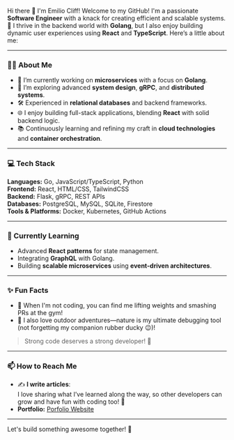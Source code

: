 Hi there 👋 I'm Emilio Cliff! Welcome to my GitHub! I'm a passionate **Software Engineer** with a knack for creating efficient and scalable systems. 🚀 I thrive in the backend world with **Golang**, but I also enjoy building dynamic user experiences using **React** and **TypeScript**. Here’s a little about me:

---

### 👨‍💻 About Me
- 🔭 I’m currently working on **microservices** with a focus on **Golang**.
- 🌱 I’m exploring advanced **system design**, **gRPC**, and **distributed systems**.
- 🛠️ Experienced in **relational databases** and backend frameworks.
- 🌐 I enjoy building full-stack applications, blending **React** with solid backend logic.
- 📚 Continuously learning and refining my craft in **cloud technologies** and **container orchestration**.

---
### 💻 Tech Stack

**Languages:** Go, JavaScript/TypeScript, Python  
**Frontend:** React, HTML/CSS, TailwindCSS  
**Backend:** Flask, gRPC, REST APIs  
**Databases:** PostgreSQL, MySQL, SQLite, Firestore  
**Tools & Platforms:** Docker, Kubernetes, GitHub Actions

---

### 🌱 Currently Learning
- Advanced **React patterns** for state management.  
- Integrating **GraphQL** with Golang.  
- Building **scalable microservices** using **event-driven architectures**.  

---

### ✨ Fun Facts
- 💪 When I'm not coding, you can find me lifting weights and smashing PRs at the gym!
- 🌄 I also love outdoor adventures—nature is my ultimate debugging tool (not forgetting my companion rubber ducky 😉)!  
> Strong code deserves a strong developer! 💪

---

### 📫 How to Reach Me 
- ✍️ **I write articles**:  
  I love sharing what I’ve learned along the way, so other developers can grow and have fun with coding too! 🚀
- **Portfolio:** [Porfolio Website](https://emilio-cliff.vercel.app/blogs)  

---

Let's build something awesome together! 🌟
